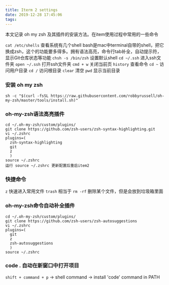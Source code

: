 ```yaml
---
title: Iterm 2 settings
date: 2019-12-28 17:45:06
tags:
---
```


本文记录 oh my zsh 及其插件的安装方法。在item使用过程中常用的一些命令
<!-- more -->

`cat /etc/shells` 
查看系统有几个shell bash是mac中terminal自带的shell，把它换成zsh，这个的功能要多得多。拥有语法高亮，命令行tab补全，自动提示符，显示Git仓库状态等功能 
`chsh -s /bin/zsh` 设置默认shell
`cd ~/.ssh` 进入ssh文件夹
`open ~/.ssh` 打开ssh文件夹
`cmd + w` 关闭当前页
`history` 查看命令
`cd ~` 访问用户目录
`cd /` 访问根目录
`clear` 清空
`pwd` 显示当前目录

### 安装 oh my zsh

`sh -c "$(curl -fsSL https://raw.githubusercontent.com/robbyrussell/oh-my-zsh/master/tools/install.sh)"` 

### oh-my-zsh语法高亮插件

``` 
cd ~/.oh-my-zsh/custom/plugins/
git clone https://github.com/zsh-users/zsh-syntax-highlighting.git
vi ~/.zshrc
plugins=(
  zsh-syntax-highlighting
  git 
  z
  )
source ~/.zshrc
运行 source ~/.zshrc 更新配置后重启item2
```

### 快捷命令

`z` 快速进入常用文件
`trash` 相当于 `rm -rf` 删除某个文件，但是会放到垃圾箱里面

### oh-my-zsh命令自动补全插件

``` 
cd ~/.oh-my-zsh/custom/plugins/
git clone https://github.com/zsh-users/zsh-autosuggestions
vi ~/.zshrc
plugins=(
  git 
  z
  zsh-autosuggestions
  )
source ~/.zshrc
```

### code . 自动在新窗口中打开项目

`shift + command + p` -> shell command  -> install 'code' command in PATH

